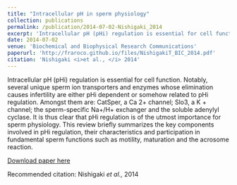 ```yaml
---
title: "Intracellular pH in sperm physiology"
collection: publications
permalink: /publication/2014-07-02-Nishigaki_2014
excerpt: 'Intracellular pH (pHi) regulation is essential for cell function. Notably, several unique sperm ion transporters and enzymes whose elimination causes infertility are either pHi dependent or somehow related to pHi regulation. Amongst them are: CatSper, a Ca 2+ channel; Slo3, a K + channel; the sperm-specific Na+/H+ exchanger and the soluble adenylyl cyclase. It is thus clear that pHi regulation is of the utmost importance for sperm physiology. This review briefly summarizes the key components involved in pHi regulation, their characteristics and participation in fundamental sperm functions such as motility, maturation and the acrosome reaction.'
date: 2014-07-02
venue: 'Biochemical and Biophysical Research Communications'
paperurl: 'http://fraroco.github.io/files/NishigakiT_BIC_2014.pdf'
citation: 'Nishigaki <i>et al., </i> 2014'
---
```

Intracellular pH (pHi) regulation is essential for cell function. Notably, several unique sperm ion transporters and enzymes whose elimination causes infertility are either pHi dependent or somehow related to pHi regulation. Amongst them are: CatSper, a Ca 2+ channel; Slo3, a K + channel; the sperm-specific Na+/H+ exchanger and the soluble adenylyl cyclase. It is thus clear that pHi regulation is of the utmost importance for sperm physiology. This review briefly summarizes the key components involved in pHi regulation, their characteristics and participation in fundamental sperm functions such as motility, maturation and the acrosome reaction.

[Download paper here](http://fraroco.github.io/files/NishigakiT_BIC_2014.pdf)

Recommended citation: Nishigaki <i>et al., </i> 2014